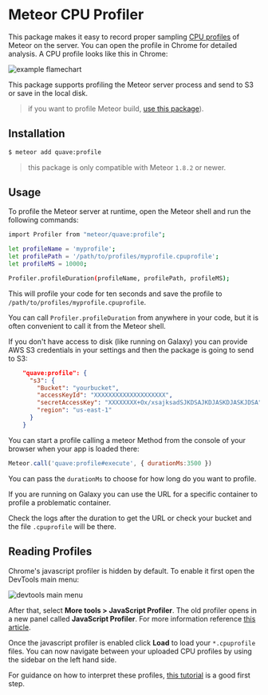 # Meteor CPU Profiler

This package makes it easy to record proper sampling [CPU profiles](https://github.com/node-inspector/v8-profiler) of Meteor on the server. You can open the profile in Chrome for detailed analysis. A CPU profile looks like this in Chrome:

![example flamechart](https://user-images.githubusercontent.com/247408/60747657-a0bae300-9f3b-11e9-8dc3-b615a2611aca.png)

This package supports profiling the Meteor server process and send to S3 or save in the local disk.

> if you want to profile Meteor build, [use this package](https://github.com/qualialabs/profile)).

## Installation

```sh
$ meteor add quave:profile
```

> this package is only compatible with Meteor `1.8.2` or newer.

## Usage

To profile the Meteor server at runtime, open the Meteor shell and run the following commands:

```sh
import Profiler from "meteor/quave:profile";

let profileName = 'myprofile';
let profilePath = '/path/to/profiles/myprofile.cpuprofile';
let profileMS = 10000;

Profiler.profileDuration(profileName, profilePath, profileMS);
```

This will profile your code for ten seconds and save the profile to `/path/to/profiles/myprofile.cpuprofile`.

You can call `Profiler.profileDuration` from anywhere in your code, but it is often convenient to call it from the Meteor shell.

If you don't have access to disk (like running on Galaxy) you can provide AWS S3 credentials in your settings and then the package is going to send to S3:
```json
    "quave:profile": {
      "s3": {
        "Bucket": "yourbucket",
        "accessKeyId": "XXXXXXXXXXXXXXXXXXXX",
        "secretAccessKey": "XXXXXXXX+Ox/xsajksadSJKDSAJKDJASKDJASKJDSA",
        "region": "us-east-1"
      }
    }
```

You can start a profile calling a meteor Method from the console of your browser when your app is loaded there:
```js
Meteor.call('quave:profile#execute', { durationMs:3500 })
```
You can pass the `durationMs` to choose for how long do you want to profile.

If you are running on Galaxy you can use the URL for a specific container to profile a problematic container.

Check the logs after the duration to get the URL or check your bucket and the file `.cpuprofile` will be there.

## Reading Profiles

Chrome's javascript profiler is hidden by default. To enable it first open the DevTools main menu:

![devtools main menu](https://developers.google.com/web/tools/chrome-devtools/images/main-menu.svg)

After that, select **More tools > JavaScript Profiler**. The old profiler opens in a new panel called **JavaScript Profiler**. For more information reference [this article](https://developers.google.com/web/updates/2016/12/devtools-javascript-cpu-profile-migration#old).

Once the javascript profiler is enabled click **Load** to load your `*.cpuprofile` files. You can now navigate between your uploaded CPU profiles by using the sidebar on the left hand side.

For guidance on how to interpret these profiles, [this tutorial](https://developers.google.com/web/tools/chrome-devtools/rendering-tools/js-execution) is a good first step.
